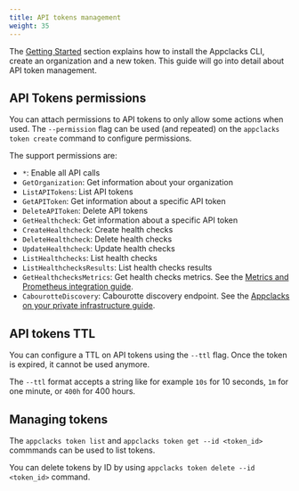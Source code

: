 ```yaml
---
title: API tokens management
weight: 35
---
```


The [Getting Started](/getting-started/) section explains how to install the Appclacks CLI, create an organization and a new token. This guide will go into detail about API token management.

## API Tokens permissions

You can attach permissions to API tokens to only allow some actions when used. The `--permission` flag can be used (and repeated) on the `appclacks token create` command to configure permissions.

The support permissions are:

- `*`: Enable all API calls
- `GetOrganization`: Get information about your organization
- `ListAPITokens`: List API tokens
- `GetAPIToken`: Get information about a specific API token
- `DeleteAPIToken`: Delete API tokens
- `GetHealthcheck`: Get information about a specific API token
- `CreateHealthcheck`: Create health checks
- `DeleteHealthcheck`: Delete health checks
- `UpdateHealthcheck`: Update health checks
- `ListHealthchecks`: List health checks
- `ListHealthchecksResults`: List health checks results
- `GetHealthchecksMetrics`: Get health checks metrics. See the [Metrics and Prometheus integration guide](/guides/metrics/).
- `CabourotteDiscovery`: Cabourotte discovery endpoint. See the [Appclacks on your private infrastructure guide](/guides/private-infrastructure/).

## API tokens TTL

You can configure a TTL on API tokens using the `--ttl` flag. Once the token is expired, it cannot be used anymore.

The `--ttl` format accepts a string like for example `10s` for 10 seconds, `1m` for one minute, or `400h` for 400 hours.

## Managing tokens

The `appclacks token list` and `appclacks token get --id <token_id>` commmands can be used to list tokens.

You can delete tokens by ID by using `appclacks token delete --id <token_id>` command.
